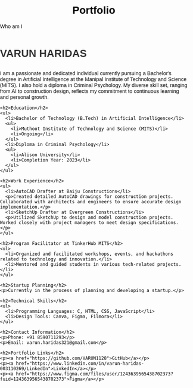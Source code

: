 # Portfolio
Who am I
<!DOCTYPE html>
<html lang="en">
<head>
   <meta charset="UTF-8">
   <meta name="viewport" content="width=device-width, initial-scale=1.0">
   <title>Portfolio</title>
   <style>
      body {
         font-family: 'cursive', sans-serif; /* Change the font-family here */
         background-image: url('https://img.freepik.com/premium-photo/abstract-connected-dots-lines-blue-background-communication-technology-network-concept-with-moving-lines-dots_34629-1120.jpg');
         background-size: cover;
         background-repeat: no-repeat;
         background-attachment: fixed;
         margin: 0;
         padding: 0;
         color: black;   
      }

      .container {
         max-width: 800px;
         margin: 0 auto;
         padding: 20px;
         background-color: rgba(255, 255, 255, 0.8); /* Background color with transparency */
         box-shadow: 0px 0px 10px rgba(0, 0, 0, 0.1);
         border-radius: 5px;
         background-size: cover;
         background-repeat: no-repeat;
      }

      h1 {
         text-align: center;
      }

      h2 {
         color: #333;
         margin-top: 20px;
      }

      p {
         color: #0d0d0d;
         margin: 10px 0;
      }

      ul {
         list-style: square;
         margin-left: 20px;
      }

      .animated-text {
         display: inline-block;
         animation: colorChange 4s infinite;
      }

      @keyframes colorChange {
         0% { color: #333; }
         50% { color: #ff5733; }
         100% { color: #333; }
      }
   </style>
</head>
<body>
   <div class="container">
    <h1 class="animated-text">VARUN HARIDAS</h1>
    <p>I am a passionate and dedicated individual currently pursuing a Bachelor's degree in Artificial Intelligence at the Manipal Institute of Technology and Science (MITS). I also hold a diploma in Criminal Psychology. My diverse skill set, ranging from AI to construction design, reflects my commitment to continuous learning and personal growth.</p>

    <h2>Education</h2>
    <ul>
      <li>Bachelor of Technology (B.Tech) in Artificial Intelligence</li>
      <ul>
        <li>Muthoot Institute of Technology and Science (MITS)</li>
        <li>Ongoing</li>
      </ul>
      <li>Diploma in Criminal Psychology</li>
      <ul>
        <li>Alison University</li>
        <li>Completion Year: 2023</li>
      </ul>
    </ul>

    <h2>Work Experience</h2>
    <ul>
      <li>AutoCAD Drafter at Baiju Constructions</li>
      <p>Created detailed AutoCAD drawings for construction projects. Collaborated with architects and engineers to ensure accurate design implementation.</p>
      <li>SketchUp Drafter at Evergreen Constructions</li>
      <p>Utilized SketchUp to design and model construction projects. Worked closely with project managers to meet design specifications.</p>
    </ul>

    <h2>Program Facilitator at TinkerHub MITS</h2>
    <ul>
      <li>Organized and facilitated workshops, events, and hackathons related to technology and innovation.</li>
      <li>Mentored and guided students in various tech-related projects.</li>
    </ul>

    <h2>Startup Planning</h2>
    <p>Currently in the process of planning and developing a startup.</p>

    <h2>Technical Skills</h2>
    <ul>
      <li>Programming Languages: C, HTML, CSS, JavaScript</li>
      <li>Design Tools: Canva, Figma, Filmora</li>
    </ul>

    <h2>Contact Information</h2>
    <p>Phone: +91 8590711293</p>
    <p>Email: varun.haridas321@gmail.com</p>

    <h2>Portfolio Links</h2>
    <p><a href="https://github.com/VARUN1128">GitHub</a></p>
    <p><a href="https://www.linkedin.com/in/varun-haridas-003110269/LinkedIn">LinkedIn</a></p>
    <p><a href="https://www.figma.com/files/user/1243639565438702373?fuid=1243639565438702373">Figma</a></p>
   </div>
</body>
</html>
